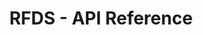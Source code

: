 ---
title: RFDS - API Reference

language_tabs:
  - shell

toc_footers:
  - <a href='https://github.com/lord/slate'>Documentation Powered by Slate</a>

includes:
  - intro
  - incidents
  - patients
  - errors

search: true
---
